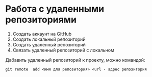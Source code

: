 # Работа с удаленными репозиториями

1. Создать аккаунт на GitHub
2. Создать локальный репозиторий
3. Создать удаленный репозиторий
4. Связать удаленный репозиторий с локальном 

Дабавить удаленный репозиторий к проекту, можно командой:
```
git remote  add <имя для репозитория> <url - адрес репозитория
```

